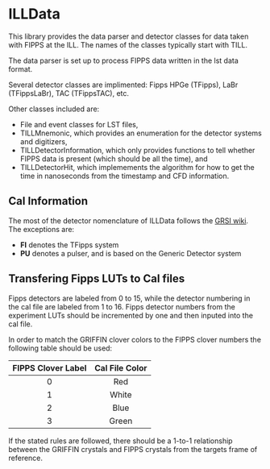 # ILLData

This library provides the data parser and detector classes for data taken with FIPPS at the ILL.
The names of the classes typically start with TILL.

The data parser is set up to process FIPPS data written in the lst data format.

Several detector classes are implimented: Fipps HPGe (TFipps), LaBr (TFippsLaBr), TAC (TFippsTAC), etc.

Other classes included are:
 - File and event classes for LST files,
 - TILLMnemonic, which provides an enumeration for the detector systems and digitizers,
 - TILLDetectorInformation, which only provides functions to tell whether FIPPS data is present (which should be all the time), and
 - TILLDetectorHit, which implemements the algorithm for how to get the time in nanoseconds from the timestamp and CFD information.

## Cal Information

The most of the detector nomenclature of ILLData follows the [GRSI wiki](https://grsi.wiki.triumf.ca/index.php/Detector_Nomenclature). The exceptions are:
 - **FI** denotes the TFipps system
 - **PU** denotes a pulser, and is based on the Generic Detector system

## Transfering Fipps LUTs to Cal files

Fipps detectors are labeled from 0 to 15, while the detector numbering in the cal file are labeled from 1 to 16. Fipps detector numbers from the experiment LUTs should be incremented by one and then inputed into the cal file.

In order to match the GRIFFIN clover colors to the FIPPS clover numbers the following table should be used:

| FIPPS Clover Label | Cal File Color |
|:------------------:|:--------------:|
| 0                  | Red            |
| 1                  | White          |
| 2                  | Blue           |
| 3                  | Green          |

If the stated rules are followed, there should be a 1-to-1 relationship between the GRIFFIN crystals and FIPPS crystals from the targets frame of reference. 

